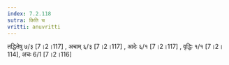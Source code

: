 ```yaml
---
index: 7.2.118
sutra: किति च
vritti: anuvritti
---
```


तद्धितेषु ७/३ [7।2।117] , अचाम् ६/३ [7।2।117] , आदेः ६/१  [7।2।117] ,  वृद्धिः १/१ [7।2।114], अचः 6/1 [7।2।116]